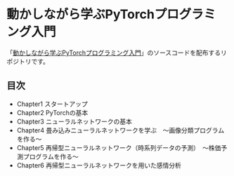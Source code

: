 # 動かしながら学ぶPyTorchプログラミング入門

「[動かしながら学ぶPyTorchプログラミング入門](https://www.amazon.co.jp/dp/B08PBH4YNT/ref=cm_sw_r_tw_dp_x_sdy0Fb4R42XKN)」のソースコードを配布するリポジトリです。

## 目次

- Chapter1 スタートアップ
- Chapter2 PyTorchの基本
- Chapter3 ニューラルネットワークの基本
- Chapter4 畳み込みニューラルネットワークを学ぶ　～画像分類プログラムを作る～
- Chapter5 再帰型ニューラルネットワーク（時系列データの予測）　～株価予測プログラムを作る～
- Chapter6 再帰型ニューラルネットワークを用いた感情分析

